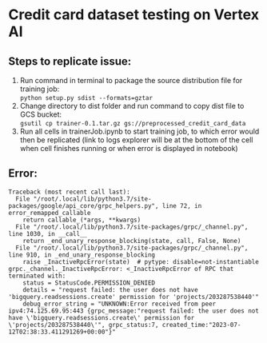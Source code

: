 # Credit card dataset testing on Vertex AI
## Steps to replicate issue:
1.  Run command in terminal to package the source distribution file for training job: <br />```python setup.py sdist --formats=gztar``` 
2.  Change directory to dist folder and run command to copy dist file to GCS bucket: <br />```gsutil cp trainer-0.1.tar.gz gs://preprocessed_credit_card_data```
3.  Run all cells in trainerJob.ipynb to start training job, to which error would then be replicated (link to logs explorer will be at the bottom of the cell when cell finishes running or when error is displayed in notebook)

## Error:
```
Traceback (most recent call last):
  File "/root/.local/lib/python3.7/site-packages/google/api_core/grpc_helpers.py", line 72, in error_remapped_callable
    return callable_(*args, **kwargs)
  File "/root/.local/lib/python3.7/site-packages/grpc/_channel.py", line 1030, in __call__
    return _end_unary_response_blocking(state, call, False, None)
  File "/root/.local/lib/python3.7/site-packages/grpc/_channel.py", line 910, in _end_unary_response_blocking
    raise _InactiveRpcError(state)  # pytype: disable=not-instantiable
grpc._channel._InactiveRpcError: <_InactiveRpcError of RPC that terminated with:
	status = StatusCode.PERMISSION_DENIED
	details = "request failed: the user does not have 'bigquery.readsessions.create' permission for 'projects/203287538440'"
	debug_error_string = "UNKNOWN:Error received from peer ipv4:74.125.69.95:443 {grpc_message:"request failed: the user does not have \'bigquery.readsessions.create\' permission for \'projects/203287538440\'", grpc_status:7, created_time:"2023-07-12T02:38:33.411291269+00:00"}"
```
